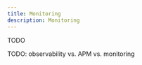 ```yaml
---
title: Monitoring
description: Monitoring
---
```


TODO

TODO: observability vs. APM vs. monitoring
